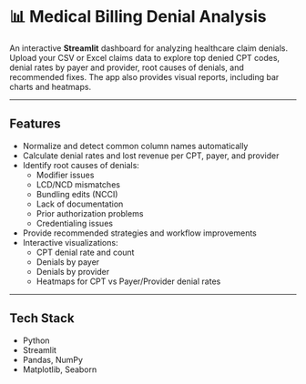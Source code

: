 # 📊 Medical Billing Denial Analysis

An interactive **Streamlit** dashboard for analyzing healthcare claim denials. Upload your CSV or Excel claims data to explore top denied CPT codes, denial rates by payer and provider, root causes of denials, and recommended fixes. The app also provides visual reports, including bar charts and heatmaps.

---

## **Features**

- Normalize and detect common column names automatically
- Calculate denial rates and lost revenue per CPT, payer, and provider
- Identify root causes of denials:
  - Modifier issues
  - LCD/NCD mismatches
  - Bundling edits (NCCI)
  - Lack of documentation
  - Prior authorization problems
  - Credentialing issues
- Provide recommended strategies and workflow improvements
- Interactive visualizations:  
  - CPT denial rate and count  
  - Denials by payer  
  - Denials by provider  
  - Heatmaps for CPT vs Payer/Provider denial rates  

---

## **Tech Stack**

- Python  
- Streamlit  
- Pandas, NumPy  
- Matplotlib, Seaborn  

